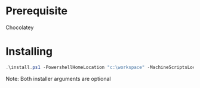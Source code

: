 # Prerequisite

Chocolatey

# Installing

```powershell
.\install.ps1 -PowershellHomeLocation "c:\workspace" -MachineScriptsLocation "c:\workspace\scripts"
```

Note: Both installer arguments are optional